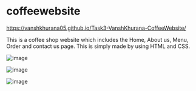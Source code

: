 # coffeewebsite

https://vanshkhurana05.github.io/Task3-VanshKhurana-CoffeeWebsite/

This is a coffee shop website which includes the Home, About us, Menu, Order and contact us page.
This is simply made by using HTML and CSS.

![image](https://user-images.githubusercontent.com/54748438/115224779-ebb2e400-a12a-11eb-9a61-00c6886aeef0.png)

![image](https://user-images.githubusercontent.com/54748438/115224817-fb322d00-a12a-11eb-994a-85358af1766a.png)

![image](https://user-images.githubusercontent.com/54748438/115224853-084f1c00-a12b-11eb-9c5a-ddfbcd7010cd.png)
